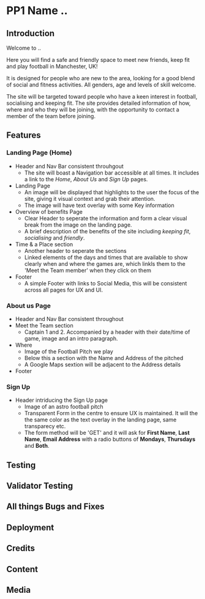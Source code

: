 # PP1 Name ..


## Introduction
Welcome to ..

Here you will find a safe and friendly space to meet new friends, keep fit and play football in Manchester, UK!

It is designed for people who are new to the area, looking for a good blend of social and fitness activities. All genders, age and levels of skill welcome.

The site will be targeted toward people who have a keen interest in football, socialising and keeping fit. The site provides detailed information of how, where and who they will be joining, with the opportunity to contact a member of the team before joining. 


## Features

### Landing Page (Home)
* Header and Nav Bar consistent throuhgout
    * The site will boast a Navigation bar accessible at all times. It includes a link to the *Home*, *About Us* and *Sign Up* pages.  
* Landing Page
    * An image will be displayed that highlights to the user the focus of the site, giving it visual context and grab their attention.
    * The image will have text overlay with some Key information
* Overview of benefits Page
    * Clear Header to seperate the information and form a clear visual break from the image on the landing page.
    * A brief description of the benefits of the site including *keeping fit*, *socialising* and *friendly*. 
* Time & a Place section
    * Another header to seperate the sections
    * Linked elements of the days and times that are available to show clearly when and where the games are, which linkls them to the 'Meet the Team member' when they click on them
* Footer
    * A simple Footer with links to Social Media, this will be consistent across all pages for UX and UI.

### About us Page
* Header and Nav Bar consistent throughout
* Meet the Team section
    * Captain 1 and 2. Accompanied by a header with their date/time of game, image and an intro paragraph.
* Where
    * Image of the Football Pitch we play
    * Below this a section with the Name and Address of the pitched
    * A Google Maps sextion will be adjacent to the Address details
* Footer

### Sign Up
* Header intriducing the Sign Up page
    * Image of an astro football pitch
    * Transparent Form in the centre to ensure UX is maintained. It will the the same color as the text overlay in the landing page, same transparecy etc. 
    * The form method will be 'GET' and it will ask for **First Name**, **Last Name**, **Email Address** with a radio buttons of **Mondays**, **Thursdays** and **Both**. 


## Testing


## Validator Testing


## All things Bugs and Fixes


## Deployment


## Credits


## Content


## Media